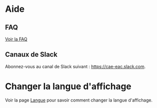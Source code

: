 # Aide

## FAQ
  [Voir la FAQ](FAQ.md)

## Canaux de Slack
  Abonnez-vous au canal de Slack suivant : https://cae-eac.slack.com.

# Changer la langue d'affichage
Voir la page [Langue](Langue.md) pour savoir comment changer la langue d'affichage.
